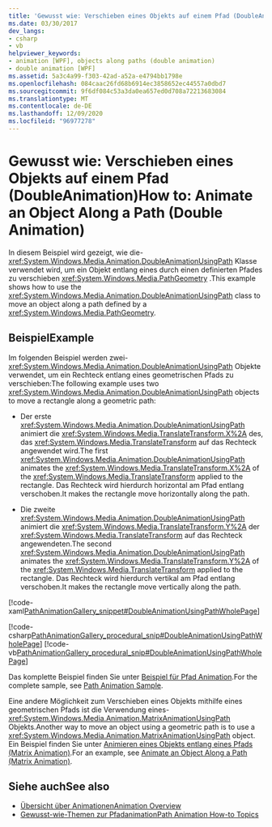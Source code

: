 ```yaml
---
title: 'Gewusst wie: Verschieben eines Objekts auf einem Pfad (DoubleAnimation)'
ms.date: 03/30/2017
dev_langs:
- csharp
- vb
helpviewer_keywords:
- animation [WPF], objects along paths (double animation)
- double animation [WPF]
ms.assetid: 5a3c4a99-f303-42ad-a52a-e4794bb1798e
ms.openlocfilehash: 084caac26fd68b6914ec3858652ec44557a0dbd7
ms.sourcegitcommit: 9f6df084c53a3da0ea657ed0d708a72213683084
ms.translationtype: MT
ms.contentlocale: de-DE
ms.lasthandoff: 12/09/2020
ms.locfileid: "96977278"
---
```

# <a name="how-to-animate-an-object-along-a-path-double-animation"></a><span data-ttu-id="15c04-102">Gewusst wie: Verschieben eines Objekts auf einem Pfad (DoubleAnimation)</span><span class="sxs-lookup"><span data-stu-id="15c04-102">How to: Animate an Object Along a Path (Double Animation)</span></span>
<span data-ttu-id="15c04-103">In diesem Beispiel wird gezeigt, wie die- <xref:System.Windows.Media.Animation.DoubleAnimationUsingPath> Klasse verwendet wird, um ein Objekt entlang eines durch einen definierten Pfades zu verschieben <xref:System.Windows.Media.PathGeometry> .</span><span class="sxs-lookup"><span data-stu-id="15c04-103">This example shows how to use the <xref:System.Windows.Media.Animation.DoubleAnimationUsingPath> class to move an object along a path defined by a <xref:System.Windows.Media.PathGeometry>.</span></span>  
  
## <a name="example"></a><span data-ttu-id="15c04-104">Beispiel</span><span class="sxs-lookup"><span data-stu-id="15c04-104">Example</span></span>  
 <span data-ttu-id="15c04-105">Im folgenden Beispiel werden zwei- <xref:System.Windows.Media.Animation.DoubleAnimationUsingPath> Objekte verwendet, um ein Rechteck entlang eines geometrischen Pfads zu verschieben:</span><span class="sxs-lookup"><span data-stu-id="15c04-105">The following example uses two <xref:System.Windows.Media.Animation.DoubleAnimationUsingPath> objects to move a rectangle along a geometric path:</span></span>  
  
- <span data-ttu-id="15c04-106">Der erste <xref:System.Windows.Media.Animation.DoubleAnimationUsingPath> animiert die <xref:System.Windows.Media.TranslateTransform.X%2A> des, das <xref:System.Windows.Media.TranslateTransform> auf das Rechteck angewendet wird.</span><span class="sxs-lookup"><span data-stu-id="15c04-106">The first <xref:System.Windows.Media.Animation.DoubleAnimationUsingPath> animates the <xref:System.Windows.Media.TranslateTransform.X%2A> of the <xref:System.Windows.Media.TranslateTransform> applied to the rectangle.</span></span> <span data-ttu-id="15c04-107">Das Rechteck wird hierdurch horizontal am Pfad entlang verschoben.</span><span class="sxs-lookup"><span data-stu-id="15c04-107">It makes the rectangle move horizontally along the path.</span></span>  
  
- <span data-ttu-id="15c04-108">Die zweite <xref:System.Windows.Media.Animation.DoubleAnimationUsingPath> animiert die <xref:System.Windows.Media.TranslateTransform.Y%2A> der <xref:System.Windows.Media.TranslateTransform> auf das Rechteck angewendeten.</span><span class="sxs-lookup"><span data-stu-id="15c04-108">The second <xref:System.Windows.Media.Animation.DoubleAnimationUsingPath> animates the <xref:System.Windows.Media.TranslateTransform.Y%2A> of the <xref:System.Windows.Media.TranslateTransform> applied to the rectangle.</span></span> <span data-ttu-id="15c04-109">Das Rechteck wird hierdurch vertikal am Pfad entlang verschoben.</span><span class="sxs-lookup"><span data-stu-id="15c04-109">It makes the rectangle move vertically along the path.</span></span>  
  
 [!code-xaml[PathAnimationGallery_snippet#DoubleAnimationUsingPathWholePage](~/samples/snippets/csharp/VS_Snippets_Wpf/PathAnimationGallery_snippet/CS/doubleanimationusingpathexample.xaml#doubleanimationusingpathwholepage)]  
  
 [!code-csharp[PathAnimationGallery_procedural_snip#DoubleAnimationUsingPathWholePage](~/samples/snippets/csharp/VS_Snippets_Wpf/PathAnimationGallery_procedural_snip/CSharp/DoubleAnimationUsingPathExample.cs#doubleanimationusingpathwholepage)]
 [!code-vb[PathAnimationGallery_procedural_snip#DoubleAnimationUsingPathWholePage](~/samples/snippets/visualbasic/VS_Snippets_Wpf/PathAnimationGallery_procedural_snip/VisualBasic/DoubleAnimationUsingPathExample.vb#doubleanimationusingpathwholepage)]  
  
 <span data-ttu-id="15c04-110">Das komplette Beispiel finden Sie unter [Beispiel für Pfad Animation](https://github.com/Microsoft/WPF-Samples/tree/master/Animation/PathAnimations).</span><span class="sxs-lookup"><span data-stu-id="15c04-110">For the complete sample, see [Path Animation Sample](https://github.com/Microsoft/WPF-Samples/tree/master/Animation/PathAnimations).</span></span>  
  
 <span data-ttu-id="15c04-111">Eine andere Möglichkeit zum Verschieben eines Objekts mithilfe eines geometrischen Pfads ist die Verwendung eines- <xref:System.Windows.Media.Animation.MatrixAnimationUsingPath> Objekts.</span><span class="sxs-lookup"><span data-stu-id="15c04-111">Another way to move an object using a geometric path is to use a <xref:System.Windows.Media.Animation.MatrixAnimationUsingPath> object.</span></span> <span data-ttu-id="15c04-112">Ein Beispiel finden Sie unter [Animieren eines Objekts entlang eines Pfads (Matrix Animation)](how-to-animate-an-object-along-a-path-matrix-animation.md).</span><span class="sxs-lookup"><span data-stu-id="15c04-112">For an example, see [Animate an Object Along a Path (Matrix Animation)](how-to-animate-an-object-along-a-path-matrix-animation.md).</span></span>  
  
## <a name="see-also"></a><span data-ttu-id="15c04-113">Siehe auch</span><span class="sxs-lookup"><span data-stu-id="15c04-113">See also</span></span>

- [<span data-ttu-id="15c04-114">Übersicht über Animationen</span><span class="sxs-lookup"><span data-stu-id="15c04-114">Animation Overview</span></span>](animation-overview.md)
- [<span data-ttu-id="15c04-115">Gewusst-wie-Themen zur Pfadanimation</span><span class="sxs-lookup"><span data-stu-id="15c04-115">Path Animation How-to Topics</span></span>](path-animation-how-to-topics.md)

